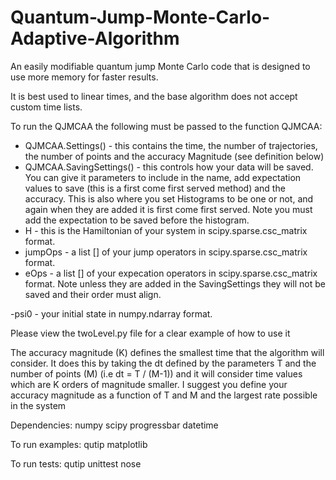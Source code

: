 # Quantum-Jump-Monte-Carlo-Adaptive-Algorithm
An easily modifiable quantum jump Monte Carlo code that is designed to use more memory for faster results.

It is best used to linear times, and the base algorithm does not accept custom time lists.

To run the QJMCAA  the following must be passed to the function QJMCAA:

- QJMCAA.Settings() - this contains the time, the number of trajectories, the number of points and the accuracy Magnitude (see definition below)
- QJMCAA.SavingSettings() - this controls how your data will be saved. You can give it parameters to include in the name, add expectation values to save (this is a first come first served method) and the accuracy. This is also where you set Histograms to be one or not, and again when they are added it is first come first served. Note you must add the expectation to be saved before the histogram.
- H - this is the Hamiltonian of your system in scipy.sparse.csc_matrix format.
- jumpOps - a list [] of your jump operators in scipy.sparse.csc_matrix format.
- eOps - a list [] of your expecation operators in scipy.sparse.csc_matrix format. Note unless they are added in the SavingSettings they will not be saved and their order must align.

-psi0 - your initial state in numpy.ndarray format.

Please view the twoLevel.py file for a clear example of how to use it

The accuracy magnitude (K) defines the smallest time that the algorithm will consider. It does this by taking the dt defined by the parameters T and the number of points (M) (i.e dt = T / (M-1)) and it will consider time values which are K orders of magnitude smaller. I suggest you define your accuracy magnitude as a function of T and M and the largest rate possible in the system

Dependencies:
numpy
scipy
progressbar
datetime

To run examples:
qutip
matplotlib


To run tests:
qutip
unittest
nose
